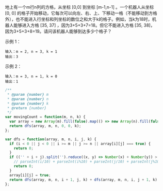 地上有一个m行n列的方格，从坐标 [0,0] 到坐标 [m-1,n-1] 。一个机器人从坐标 [0, 0] 的格子开始移动，它每次可以向左、右、上、下移动一格（不能移动到方格外），也不能进入行坐标和列坐标的数位之和大于k的格子。例如，当k为18时，机器人能够进入方格 [35, 37] ，因为3+5+3+7=18。但它不能进入方格 [35, 38]，因为3+5+3+8=19。请问该机器人能够到达多少个格子？


示例 1：
```
输入：m = 2, n = 3, k = 1
输出：3
```

示例 2：
```
输入：m = 3, n = 1, k = 0
输出：1
```

```js
/**
 * @param {number} m
 * @param {number} n
 * @param {number} k
 * @return {number}
 */
var movingCount = function(m, n, k) {
  var array = new Array(m).fill(false).map(() => new Array(n).fill(false));
  return dfs(array, m, n, 0, 0, k);
};

var dfs = function(array, m, n, i, j, k) {
  if (i < 0 || j < 0 || i >= m || j >= n || array[i][j] === true) {
    return 0;
  }
  if (('' + i + j).split('').reduce((x, y) => Number(x) + Number(y)) > k) {
    // parseInt(i/10) + parseInt(i%10) + parseInt(j/10) + parseInt(j%10) 这样也可以
    return 0;
  }
  array[i][j] = true;
  return dfs(array, m, n, i + 1, j, k) + dfs(array, m, n, i, j + 1, k) + 1;
};
```




